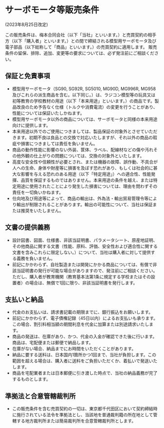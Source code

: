 # サーボモータ等販売条件

(2023年8月25日改定)

この販売条件は、梅本合同会社（以下「当社」といいます。）と売買契約の相手方（以下「購入者」といいます。）との間で締結される模型用サーボモータ及び電子部品（以下総称して「商品」といいます。）の売買契約に適用します。
販売条件の留保、排除、追加、変更等の要求については、必ず発注前にご相談ください。

## 保証と免責事項
* 模型用サーボモータ（SG90, SG92R, SG5010, MG90D, MG996R, MG958及びこれらの派生商品を含む。以下同じ。）は、ラジコン模型等の玩具又は初等教育の学校教材の用途（以下「本来用途」といいます。）の商品です。製品改良のため予告なく仕様（トルクや消費電流）の変更を行うことがあり、性能については保証いたしかねます。
* 模型用サーボモータ以外の商品については、サーボモータと同様の本来用途向けに提供します。
* 本来用途以外でのご使用につきましては、製品保証の対象外とさせていただきます。初期不良は良品との交換で対応いたしますが、それ以外の商品の瑕疵や損害につきましては責任を負いません。
* 商品の動作性能に影響のない外装、筐体、ラベル、配線材などの傷や汚れその他外観の仕上がりの問題については、交換の対象外といたします。
* 高度な安全性や信頼性が必要とされ、または機器の故障、誤作動、不具合が人への生命、身体や財産等に損害を及ぼす恐れがあり、もしくは社会的に甚大な影響を与える恐れのある用途（以下「特定用途」）への適合性、性能発揮、品質を保証するものではありません。本来用途の条件を越え、または特定用途に使用されたことにより発生した損害については、理由を問わずその責任を一切負いかねます。
* 仕向地及び用途等によって、商品の輸出は、外為法・輸出貿易管理令等により輸出が制限されることがあります。輸出の可能性について、当社は保証または推奨をいたしません。

## 文書の提供義務
* 設計図書、図面、仕様書、非該当証明書、パラメータシート、原産地証明、その他商品に関する文書（性能、原料、評価、安全性および適合性に関する文書を含みこれらに限定しない。）について、当社は購入者に対して提供する義務を負いません。
* 前記にかかわらず、自社製造または開発にかかる商品については、有償で非該当証明書の発行が可能な場合がありますので、発注前にご相談ください。ただし、購入者が教育機関（教育基本法第1条に規定する学校またはその設置者）の場合は、無償で1回に限り、非該当証明書を発行します。
  
## 支払いと納品
* 代金のお支払いは、請求書記載の期限までに、銀行振込をお願いします。
* 前記にかかわらず、電子債権記録（45日以内）によるお支払いも承ります。この場合、割引料相当額の期間利息を代金に加算または別途請求いたします。
* 商品の発送は、在庫があり、かつ、代金の入金が確認できた後に行います。商品は、宅配便または郵便で納品します。
* 在庫がない場合、納品までにお時間をいただくことがあります。
* 納品に要する送料は、日本国内1箇所かつ1回まで、当社が負担します。この範囲を超える場合は、購入者に送料をご負担いただくか、着払いで発送いたします。
* 商品を宅配業者または日本郵便に引き渡した時点で、当社の納品義務が完了するものとします。

## 準拠法と合意管轄裁判所
* この販売条件を含む売買契約の一切は、東京都千代田区において契約締結時に施行されている法令を準拠法とし、当該地を普通裁判籍の所在地として管轄する地方裁判所または簡易裁判所を合意管轄裁判所とします。
